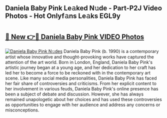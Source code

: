 ## Daniela Baby Pink Le𝚊ked N𝚞de - Part-P2J Video Photos - Hot Onlyf𝚊ns Le𝚊ks EGL9y

# <h2><a href="http://ac20890.deff.icu/?id=Daniela+Baby+Pink">🔗 New 👉🔴 Daniela Baby Pink VIDEO Photos</a></h2>

[![Daniela Baby Pink N𝚞des](https://i.imgur.com/rIISA9y.gif)](http://ac20890.deff.icu/?id=Daniela+Baby+Pink)
Daniela Baby Pink (b. 1990) is a contemporary artist whose innovative and thought-provoking works have captured the attention of the art world. Born in London, England, Daniela Baby Pink's artistic journey began at a young age, and her dedication to her craft has led her to become a force to be reckoned with in the contemporary art scene. Like many social media personalities, Daniela Baby Pink has faced her fair share of controversies and criticisms. From her explicit content to her involvement in various feuds, Daniela Baby Pink's online presence has been a subject of debate and discussion. However, she has always remained unapologetic about her choices and has used these controversies as opportunities to engage with her audience and address any concerns or misconceptions.
